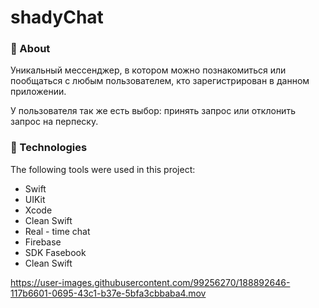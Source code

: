 # shadyChat


###  **🎯 About**

> 

Уникальный мессенджер, в котором можно познакомиться или пообщаться с любым пользователем, кто зарегистрирован в данном приложении.

У пользователя так же есть выбор: принять запрос или отклонить запрос на перпеску.

### **🚀 Technologies**

> 


The following tools were used in this project:

- Swift 
- UIKit 
- Xcode 
- Clean Swift
- Real - time chat
- Firebase  
- SDK Fasebook
- Clean Swift



https://user-images.githubusercontent.com/99256270/188892646-117b6601-0695-43c1-b37e-5bfa3cbbaba4.mov

